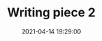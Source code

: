 ---
layout: page
title: "Writing piece 2"
description: This flood event detection contest seeked to develop approaches to delineate open water flood areas as an effort to identify flood extent, an impactful disaster that occurs frequently throughout the world. The competition involved a supervised learning task -- participants developed algorithms to identify flood pixels after training their algorithm against a training set of synthetic aperture radar (SAR) images.
outlet: NASA IMPACT & IGRSS
date: "2021-04-14 19:29:00"
redirect: https://www.earthdata.nasa.gov/learn/articles/impact-flood-competition
img: 
importance: 
category: challenges
---